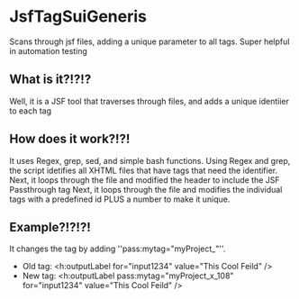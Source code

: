 # JsfTagSuiGeneris
Scans through jsf files, adding a unique parameter to all tags. Super helpful in automation testing

## What is it?!?!?
Well, it is a JSF tool that traverses through files, and adds a unique identiier to each tag

## How does it work?!?!
It uses Regex, grep, sed, and simple bash functions.
Using Regex and grep, the script idetifies all XHTML files that have tags that need the identifier.
Next, it loops through the file and modified the header to include the JSF Passthrough tag
Next, it loops through the file and modifies the individual tags with a predefined id PLUS a number to make it unique. 

## Example?!?!?!
It changes the tag by adding ''pass:mytag="myProject_<Number>"''. 
 * Old tag: <h:outputLabel for="input1234" value="This Cool Feild" />
 * New tag: <h:outputLabel pass:mytag="myProject_x_108" for="input1234" value="This Cool Feild" />
